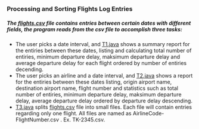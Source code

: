 ### Processing and Sorting Flights Log Entries
##### The [flights.csv][identifier] file contains entries between certain dates with different fields, the program reads from the csv file to accomplish three tasks:
- The user picks a date interval, and [T1.java][new-identifier] shows a summary report for the entiries between these dates, listing and calculating total number of entiries, minimum departure delay, maksimum departure delay and average departure delay for each flight ordered by number of entiries decending.
- The user picks an airline and a date interval, and [T2.java][new-identifier] shows a report for the entiries between these dates listing, origin airport name, destination airport name, flight number and statistics such as total number of entiries, minimum departure delay, maksimum departure delay, average departure delay ordered by departure delay descending.
- [T3.java][new-identifier] splits [flights.csv][identifier] file into small files. Each file will contain entries regarding only one flight. All files are named as AirlineCode-FlightNumber.csv . Ex. TK-2345.csv.
<!-- Identifiers, in alphabetical order -->
[identifier]: https://drive.google.com/file/d/1Ev7v9P3r05nozA9hLe6w5RLt55sj35Tq/view?usp=sharing
[new-identifier]: https://github.com/MoAbas/FlightDelays/tree/master/flightreport
